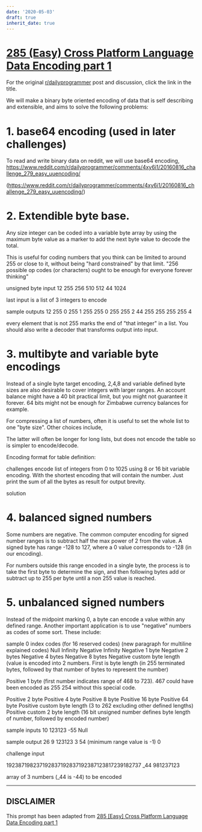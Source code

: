 ```yaml
---
date: '2020-05-03'
draft: true
inherit_date: true
---
```


# [285 (Easy) Cross Platform Language Data Encoding part 1](https://www.reddit.com/r/dailyprogrammer/comments/54lu54/20160926_challenge_285_easy_cross/)

For the original [r/dailyprogrammer](https://www.reddit.com/r/dailyprogrammer/) post and discussion, click the link in the title.

We will make a binary byte oriented encoding of data that is self describing and extensible, and aims to solve the following problems:

# 1.  base64 encoding (used in later challenges)
To read and write binary data on reddit, we will use base64 encoding, https://www.reddit.com/r/dailyprogrammer/comments/4xy6i1/20160816_challenge_279_easy_uuencoding/

(https://www.reddit.com/r/dailyprogrammer/comments/4xy6i1/20160816_challenge_279_easy_uuencoding/)
# 2. Extendible byte base.
Any size integer can be coded into a variable byte array by using the maximum byte value as a marker to add the next byte value to decode the total.  

This is useful for coding numbers that you think can be limited to around 255 or close to it, without being "hard constrained" by that limit.  "256 possible op codes (or characters) ought to be enough for everyone forever thinking" 

unsigned byte input
12
255
256
510
512 44 1024

last input is a list of 3 integers to encode

sample outputs
12
255 0
255 1
255 255 0
255 255 2 44 255 255 255 255 4

every element that is not 255 marks the end of "that integer" in a list.  You should also write a decoder that transforms output into input.

# 3. multibyte and variable byte encodings
Instead of a single byte target encoding, 2,4,8 and variable defined byte sizes are also desirable to cover integers with larger ranges.  An account balance might have a 40 bit practical limit, but you might not guarantee it forever.  64 bits might not be enough for Zimbabwe currency balances for example.

For compressing a list of numbers, often it is useful to set the whole list to one "byte size".  Other choices include, 

The latter will often be longer for long lists, but does not encode the table so is simpler to encode/decode.

Encoding format for table definition: 

challenges
encode list of integers from 0 to 1025 using 8 or 16 bit variable encoding.  With the shortest encoding that will contain the number.  Just print the sum of all the bytes as result for output brevity.

solution 

# 4. balanced signed numbers
Some numbers are negative.  The common computer encoding for signed number ranges is to subtract half the max power of 2 from the value.  A signed byte has range -128 to 127, where a 0 value corresponds to -128 (in our encoding).

For numbers outside this range encoded in a single byte, the process is to take the first byte to determine the sign, and then following bytes add or subtract up to 255 per byte until a non 255 value is reached.

# 5. unbalanced signed numbers
Instead of the midpoint marking 0, a byte can encode a value within any defined range.
Another important application is to use "negative" numbers as codes of some sort.  These include:

sample 0 index codes (for 16 reserved codes) (new paragraph for multiline explained codes)
Null
Infinity
Negative Infinity
Negative 1 byte
Negative 2 bytes
Negative 4 bytes
Negative 8 bytes
Negative custom byte length (value is encoded into 2 numbers.  First is byte length (in 255 terminated bytes, followed by that number of bytes to represent the number)  

Positive 1 byte (first number indicates range of 468 to 723).  467 could have been encoded as 255 254 without this special code.

Positive 2 byte
Positive 4 byte
Positive 8 byte
Positive 16 byte
Positive 64 byte
Positive custom byte length (3 to 262 excluding other defined lengths)
Positive custom 2 byte length (16 bit unsigned number defines byte length of number, followed by encoded number)

sample inputs
10
123123
-55
Null 

sample output
26
9 123123
3 54 (minimum range value is -1)
0  

challenge input 

192387198237192837192837192387123817239182737 _44 981237123

array of 3 numbers (_44 is -44) to be encoded 


----
## **DISCLAIMER**
This prompt has been adapted from [285 [Easy] Cross Platform Language Data Encoding part 1](https://www.reddit.com/r/dailyprogrammer/comments/54lu54/20160926_challenge_285_easy_cross/
)

